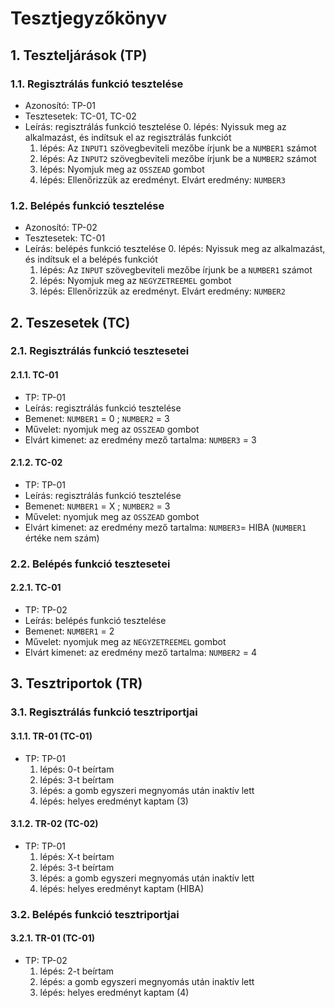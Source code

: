# Tesztjegyzőkönyv

## 1. Teszteljárások (TP)

### 1.1. Regisztrálás funkció tesztelése 
- Azonosító: TP-01
- Tesztesetek: TC-01, TC-02
- Leírás: regisztrálás funkció tesztelése
    0. lépés: Nyissuk meg az alkalmazást, és indítsuk el az regisztrálás funkciót
    1. lépés: Az `INPUT1` szövegbeviteli mezőbe írjunk be a `NUMBER1` számot
    2. lépés: Az `INPUT2` szövegbeviteli mezőbe írjunk be a `NUMBER2` számot
    3. lépés: Nyomjuk meg az `OSSZEAD` gombot 
    4. lépés: Ellenőrizzük az eredményt. Elvárt eredmény: `NUMBER3`

### 1.2. Belépés funkció tesztelése
- Azonosító: TP-02
- Tesztesetek: TC-01
- Leírás: belépés funkció tesztelése
    0. lépés: Nyissuk meg az alkalmazást, és indítsuk el a belépés funkciót
    1. lépés: Az `INPUT` szövegbeviteli mezőbe írjunk be a `NUMBER1` számot
    2. lépés: Nyomjuk meg az `NEGYZETREEMEL` gombot 
    3. lépés: Ellenőrizzük az eredményt. Elvárt eredmény: `NUMBER2`

## 2. Teszesetek (TC)

### 2.1. Regisztrálás funkció tesztesetei

#### 2.1.1. TC-01
- TP: TP-01
- Leírás: regisztrálás funkció tesztelése 
- Bemenet: `NUMBER1` = 0 ; `NUMBER2` = 3 
- Művelet: nyomjuk meg az `OSSZEAD` gombot 
- Elvárt kimenet: az eredmény mező tartalma: `NUMBER3` = 3

#### 2.1.2. TC-02
- TP: TP-01
- Leírás: regisztrálás funkció tesztelése 
- Bemenet: `NUMBER1` = X ; `NUMBER2` = 3 
- Művelet: nyomjuk meg az `OSSZEAD` gombot 
- Elvárt kimenet: az eredmény mező tartalma: `NUMBER3`= HIBA (`NUMBER1` értéke nem szám)

### 2.2. Belépés funkció tesztesetei

#### 2.2.1. TC-01
- TP: TP-02
- Leírás: belépés funkció tesztelése
- Bemenet: `NUMBER1` = 2 
- Művelet: nyomjuk meg az `NEGYZETREEMEL` gombot 
- Elvárt kimenet: az eredmény mező tartalma: `NUMBER2` = 4

## 3. Tesztriportok (TR)

### 3.1. Regisztrálás funkció tesztriportjai

#### 3.1.1. TR-01 (TC-01)
- TP: TP-01
    1. lépés: 0-t beírtam
    2. lépés: 3-t beírtam 
    3. lépés: a gomb egyszeri megnyomás után inaktív lett
    4. lépés: helyes eredményt kaptam (3)
    

#### 3.1.2. TR-02 (TC-02)
- TP: TP-01
    1. lépés: X-t beírtam
    2. lépés: 3-t beírtam 
    3. lépés: a gomb egyszeri megnyomás után inaktív lett
    4. lépés: helyes eredményt kaptam (HIBA)

### 3.2. Belépés funkció tesztriportjai

#### 3.2.1. TR-01 (TC-01)
- TP: TP-02
    1. lépés: 2-t beírtam
    2. lépés: a gomb egyszeri megnyomás után inaktív lett
    3. lépés: helyes eredményt kaptam (4)


    
